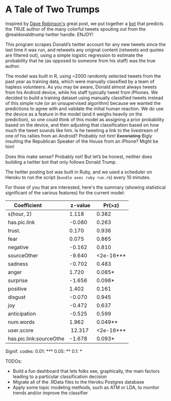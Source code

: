 # A Tale of Two Trumps
Inspired by [Dave Robinson's](https://github.com/dgrtwo/dgrtwo.github.com/blob/master/_R/2016-08-09-trump-tweets.Rmd) great post, we put together a [bot](https://twitter.com/TwoTrumps) that predicts the TRUE author of the many colorful tweets spouting out from the @realdonaldtrump twitter handle. ENJOY!

This program scrapes Donald’s twitter account for any new tweets since the last time it was run, and retweets any original content (retweets and quotes are filtered out), using a simple logistic regression to estimate the probability that he (as opposed to someone from his staff) was the true author. 

The model was built in R, using ~2000 randomly selected tweets from the past year as training data, which were manually classified by a team of hapless volunteers. As you may be aware, Donald almost always tweets from his Android device, while his staff typically tweet from iPhones. We decided to build a training dataset using manually classified tweets instead of this simple rule (or an unsupervised  algorithm) because we wanted the predictions to agree with and validate the initial human reaction. We do use the device as a feature in the model (and it weighs heavily on the prediction), so one could think of this model as assigning a prior probability based on the device, and then adjusting that classification based on how much the tweet sounds like him. Is he tweeting a link to the livestream of one of his rallies from an Android? Probably not him! ~~Excoriating~~ Bigly insulting the Republican Speaker of the House from an iPhone? Might be him! 

Does this make sense? Probably not! But let’s be honest, neither does building a twitter bot that only follows Donald Trump.

The twitter posting bot was built in Ruby, and we used a scheduler on Heroku to run the script (`bundle exec ruby run.rb`) every 10 minutes.

For those of you that are interested, here's the summary (showing statistical significant of the various features) for the current model:

| Coefficient             | z-value  | Pr(>z)   |
| ----------------------- | -------- | -------- |
| s(hour, 2)              |  1.118   | 0.382    |
| has.pic.link            | -0.080   | 0.263    |
| trust.                  |  0.170   | 0.936    |
| fear                    |  0.075   | 0.865    |
| negative                | -0.162   | 0.810    |
| sourceOther             | -9.640   | <2e-16***|
| sadness                 | -0.702   | 0.483    |
| anger                   |  1.720   | 0.085*   |
| surprise                | -1.656   | 0.098*   |
| positive                |  1.402   | 0.161    |
| disgust                 | -0.070   | 0.945    |
| joy                     | -0.472   | 0.637    |
| anticipation            | -0.525   | 0.599    |
| num.words               |  1.962   | 0.049**  |
| user.score              |  12.317  | <2e-16***|
| has.pic.link:sourceOthe | -1.678   | 0.093*   |

Signif. codes:  0.01: *** 0.05: ** 0.1: * 

TODOs:
* Build a fun dashboard that lets folks see, graphically, the main factors leading to a particular classification decision
* Migrate all of the .RData files to the Heroku Postgres database
* Apply some topic modeling methods, such as ATM or LDA, to monitor trends and/or improve the classifier 
